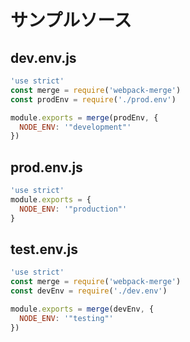 # サンプルソース
## dev.env.js
```javascript
'use strict'
const merge = require('webpack-merge')
const prodEnv = require('./prod.env')

module.exports = merge(prodEnv, {
  NODE_ENV: '"development"'
})
```

## prod.env.js
```javascript
'use strict'
module.exports = {
  NODE_ENV: '"production"'
}
```

## test.env.js
```javascript
'use strict'
const merge = require('webpack-merge')
const devEnv = require('./dev.env')

module.exports = merge(devEnv, {
  NODE_ENV: '"testing"'
})
```
